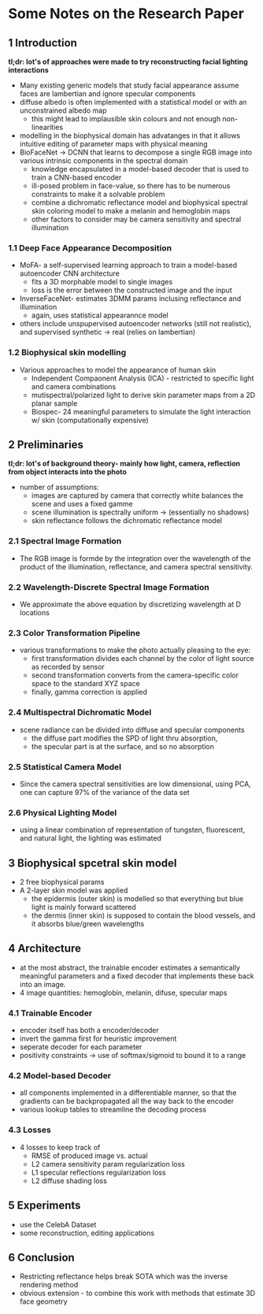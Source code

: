 # Some Notes on the Research Paper
## 1 Introduction
**tl;dr: lot's of approaches were made to try reconstructing facial lighting interactions**
* Many existing generic models that study facial appearance assume faces are lambertian and ignore specular components
* diffuse albedo is often implemented with a statistical model or with an unconstrained albedo map
  * this might lead to implausible skin colours and not enough non-linearities
* modelling in the biophysical domain has advatanges in that it allows intuitive editing of parameter maps with physical meaning
* BioFaceNet -> DCNN that learns to decompose a single RGB image into various intrinsic components in the spectral domain
  * knowledge encapsulated in a model-based decoder that is used to train a CNN-based encoder
  * ill-posed problem in face-value, so there has to be numerous constraints to make it a solvable problem
  * combine a dichromatic reflectance model and biophysical spectral skin coloring model to make a melanin and hemoglobin maps
  * other factors to consider may be camera sensitivity and spectral illumination
### 1.1 Deep Face Appearance Decomposition
* MoFA- a self-supervised learning approach to train a model-based autoencoder CNN architecture
  * fits a 3D morphable model to single images
  * loss is the error between the constructed image and the input
* InverseFaceNet- estimates 3DMM params inclusing reflectance and illumination
  * again, uses statistical appearannce model
* others include unspupervised autoencoder networks (still not realistic), and supervised synthetic -> real (relies on lambertian)
### 1.2 Biophysical skin modelling
* Various approaches to model the appearance of human skin
  * Independent Compaonent Analysis (ICA) - restricted to specific light and camera combinations
  * mutispectral/polarized light to derive skin parameter maps from a 2D planar sample
  * Biospec- 24 meaningful parameters to simulate the light interaction w/ skin (computationally expensive)

## 2 Preliminaries
**tl;dr: lot's of background theory- mainly how light, camera, reflection from object interacts into the photo**
* number of assumptions:
  * images are captured by camera that correctly white balances the scene and uses a fixed gamme
  * scene illumination is spectrally uniform -> (essentially no shadows)
  * skin reflectance follows the dichromatic reflectance model
### 2.1 Spectral Image Formation
* The RGB image is formde by the integration over the wavelength of the product of the illumination, reflectance, and camera spectral sensitivity.
### 2.2 Wavelength-Discrete Spectral Image Formation
* We approximate the above equation by discretizing wavelength at D locations
### 2.3 Color Transformation Pipeline
* various transformations to make the photo actually pleasing to the eye:
  * first transformation divides each channel by the color of light source as recorded by sensor
  * second transformation converts from the camera-specific color space to the standard XYZ space
  * finally, gamma correction is applied
### 2.4 Multispectral Dichromatic Model
* scene radiance can be divided into diffuse and specular components
  * the diffuse part modifies the SPD of light thru absorption, 
  * the specular part is at the surface, and so no absorption
### 2.5 Statistical Camera Model
* Since the camera spectral sensitivities are low dimensional, using PCA, one can capture 97% of the variance of the data set 
### 2.6 Physical Lighting Model
* using a linear combination of representation of tungsten, fluorescent, and natural light, the lighting was estimated

## 3 Biophysical spcetral skin model
* 2 free biophysical params
* A 2-layer skin model was applied 
  * the epidermis (outer skin) is modelled so that everything but blue light is mainly forward scattered
  * the dermis (inner skin) is supposed to contain the blood vessels, and it absorbs blue/green wavelengths
  
## 4 Architecture
* at the most abstract, the trainable encoder estimates a semantically meaningful parameters and a fixed decoder that implements these back into an image.
* 4 image quantities: hemoglobin, melanin, difuse, specular maps
### 4.1 Trainable Encoder
* encoder itself has both a encoder/decoder
* invert the gamma first for heuristic improvement
* seperate decoder for each parameter
* positivity constraints -> use of softmax/sigmoid to bound it to a range
### 4.2 Model-based Decoder
* all components implemented in a differentiable manner, so that the gradients can be backpropagated all the way back to the encoder
* various lookup tables to streamline the decoding process
### 4.3 Losses
* 4 losses to keep track of
  * RMSE of produced image vs. actual
  * L2 camera sensitivity param regularization loss
  * L1 specular reflections regularization loss
  * L2 diffuse shading loss
  
## 5 Experiments
* use the CelebA Dataset
* some reconstruction, editing applications

## 6 Conclusion
* Restricting reflectance helps break SOTA which was the inverse rendering method
* obvious extension - to combine this work with methods that estimate 3D face geometry
